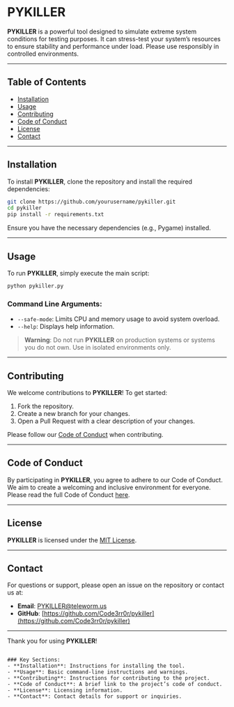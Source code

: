 # PYKILLER

**PYKILLER** is a powerful tool designed to simulate extreme system conditions for testing purposes. It can stress-test your system’s resources to ensure stability and performance under load. Please use responsibly in controlled environments.

---

## Table of Contents

- [Installation](#installation)
- [Usage](#usage)
- [Contributing](#contributing)
- [Code of Conduct](#code-of-conduct)
- [License](#license)
- [Contact](#contact)

---

## Installation

To install **PYKILLER**, clone the repository and install the required dependencies:

```bash
git clone https://github.com/yourusername/pykiller.git
cd pykiller
pip install -r requirements.txt
```

Ensure you have the necessary dependencies (e.g., Pygame) installed.

---

## Usage

To run **PYKILLER**, simply execute the main script:

```bash
python pykiller.py
```

### Command Line Arguments:
- `--safe-mode`: Limits CPU and memory usage to avoid system overload.
- `--help`: Displays help information.

> **Warning**: Do not run **PYKILLER** on production systems or systems you do not own. Use in isolated environments only.

---

## Contributing

We welcome contributions to **PYKILLER**! To get started:

1. Fork the repository.
2. Create a new branch for your changes.
3. Open a Pull Request with a clear description of your changes.

Please follow our [Code of Conduct](#code-of-conduct) when contributing.

---

## Code of Conduct

By participating in **PYKILLER**, you agree to adhere to our Code of Conduct. We aim to create a welcoming and inclusive environment for everyone. Please read the full Code of Conduct [here](CODE_OF_CONDUCT.md).

---

## License

**PYKILLER** is licensed under the [MIT License](LICENSE).

---

## Contact

For questions or support, please open an issue on the repository or contact us at:

- **Email**: PYKILLER@teleworm.us
- **GitHub**: [https://github.com/Code3rr0r/pykiller](https://github.com/Code3rr0r/pykiller)

---

Thank you for using **PYKILLER**!
```

### Key Sections:
- **Installation**: Instructions for installing the tool.
- **Usage**: Basic command-line instructions and warnings.
- **Contributing**: Instructions for contributing to the project.
- **Code of Conduct**: A brief link to the project’s code of conduct.
- **License**: Licensing information.
- **Contact**: Contact details for support or inquiries.
